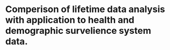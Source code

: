 # Comperison of lifetime data analysis with application to health and demographic survelience system data.
